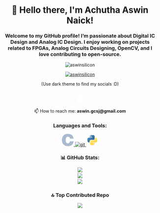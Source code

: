 <!--# 👋 Hello there, I'm Achutha Aswin Naick!

Welcome to my GitHub profile! I’m passionate about **Digital IC Design** and **Analog IC Design**. I enjoy working on projects related to **FPGAs, Analog Circuits Designing, OpenCV**, and I love contributing to open-source.

🚀 **What I’m working on right now:**
- Building cool stuff with **FPGAs**.
- Learning **Analog & Digital IC Designing**.
- Passionate about **GPUs**.
- Research on **In-Memory Computing**.

## 📊 GitHub Stats
![My GitHub Stats](https://github-readme-stats.vercel.app/api?username=aswinsilicon&show_icons=true&count_private=true&hide=prs&hide_title=true&theme=radical)

### Top Languages
![Top Languages](https://github-readme-stats.vercel.app/api/top-langs/?username=aswinsilicon&layout=compact&theme=radical)

---

### Let's Connect! 
- [LinkedIn](https://www.linkedin.com/in/aswinsilicon/)

-->
<h1 align="center">👋 Hello there, I'm Achutha Aswin Naick!</h1>



<h3 align="center">Welcome to my GitHub profile! I’m passionate about Digital IC Design and Analog IC Design. I enjoy working on projects related to FPGAs, Analog Circuits Designing, OpenCV, and I love contributing to open-source.</h3>

<p align="center"> 
  <img src="https://komarev.com/ghpvc/?username=aswinsilicon&label=Profile%20views&color=0e75b6&style=flat" alt="aswinsilicon" />
</p>

<p align="center"> 
  <a href="https://github.com/ryo-ma/github-profile-trophy">
    <img src="https://github-profile-trophy.vercel.app/?username=aswinsilicon" alt="aswinsilicon" />
  </a>
</p>

<p align="center">
  (Use dark theme to find my socials :D) <br />
  <br />
  <p align="center"> 
  <a href="https://linkedin.com/in/aswinsilicon" target="_blank">
    <img alt="Aswin | LinkedIn" width="22px" src="https://github.com/Aakarsh-B/trying-repos/blob/master/linkedin.svg" />
  </a>


  
</p>


<p align="center">📫 How to reach me: <strong>aswin.gcsj@gmail.com</strong></p>

<h3 align="center">Languages and Tools:</h3>
<p align="center"> 
</a>
  <a href="https://www.cprogramming.com/" target="_blank" rel="noreferrer">
    <img src="https://raw.githubusercontent.com/devicons/devicon/master/icons/c/c-original.svg" alt="c" width="40" height="40"/>
  </a>

 
  <a href="https://git-scm.com/" target="_blank" rel="noreferrer">
    <img src="https://www.vectorlogo.zone/logos/git-scm/git-scm-icon.svg" alt="git" width="40" height="40"/>
  </a>
 
  <a href="https://www.python.org" target="_blank" rel="noreferrer">
    <img src="https://raw.githubusercontent.com/devicons/devicon/master/icons/python/python-original.svg" alt="python" width="40" height="40"/>
  </a>
</p>

<h3 align="center">📊 GitHub Stats:</h3>
<p align="center">
  <img src="https://github-readme-stats.vercel.app/api?username=aswinsilicon&theme=dark&hide_border=true&include_all_commits=false&count_private=false" /><br/>
  <img src="https://nirzak-streak-stats.vercel.app/?user=aswinsilicon&theme=dark&hide_border=true" /><br/>
  <img src="https://github-readme-stats.vercel.app/api/top-langs/?username=aswinsilicon&theme=dark&hide_border=true&include_all_commits=false&count_private=false&layout=compact" />
</p>

<h3 align="center">🔝 Top Contributed Repo</h3>
<p align="center">
  <img src="https://github-contributor-stats.vercel.app/api?username=aswinsilicon&limit=5&theme=dark&combine_all_yearly_contributions=true" />
</p>

###


<!--
**aswinsilicon/aswinsilicon** is a ✨ _special_ ✨ repository because its `README.md` (this file) appears on your GitHub profile.

Here are some ideas to get you started:

- 🔭 I’m currently working on ...
- 🌱 I’m currently learning ...
- 👯 I’m looking to collaborate on ...
- 🤔 I’m looking for help with ...
- 💬 Ask me about ...
- 📫 How to reach me: ...
- 😄 Pronouns: ...
- ⚡ Fun fact: ...
-->
